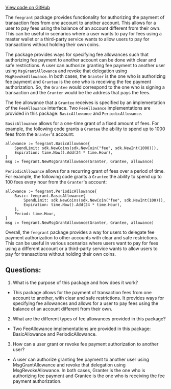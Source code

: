 [View code on GitHub](https://github.com/cosmos/cosmos-sdk.git/x/feegrant/doc.go)

The `feegrant` package provides functionality for authorizing the payment of transaction fees from one account to another account. This allows for a user to pay fees using the balance of an account different from their own. This can be useful in scenarios where a user wants to pay for fees using a master wallet or a third-party service wants to allow users to pay for transactions without holding their own coins.

The package provides ways for specifying fee allowances such that authorizing fee payment to another account can be done with clear and safe restrictions. A user can authorize granting fee payment to another user using `MsgGrantAllowance` and revoke that delegation using `MsgRevokeAllowance`. In both cases, the `Granter` is the one who is authorizing fee payment and `Grantee` is the one who is receiving the fee payment authorization. So, the `Grantee` would correspond to the one who is signing a transaction and the `Granter` would be the address that pays the fees.

The fee allowance that a `Grantee` receives is specified by an implementation of the `FeeAllowance` interface. Two `FeeAllowance` implementations are provided in this package: `BasicAllowance` and `PeriodicAllowance`. 

`BasicAllowance` allows for a one-time grant of a fixed amount of fees. For example, the following code grants a `Grantee` the ability to spend up to 1000 fees from the `Granter`'s account:

```
allowance := feegrant.BasicAllowance{
    SpendLimit: sdk.NewCoins(sdk.NewCoin("fee", sdk.NewInt(1000))),
    Expiration: time.Now().Add(24 * time.Hour),
}
msg := feegrant.NewMsgGrantAllowance(Granter, Grantee, allowance)
```

`PeriodicAllowance` allows for a recurring grant of fees over a period of time. For example, the following code grants a `Grantee` the ability to spend up to 100 fees every hour from the `Granter`'s account:

```
allowance := feegrant.PeriodicAllowance{
    Basic: feegrant.BasicAllowance{
        SpendLimit: sdk.NewCoins(sdk.NewCoin("fee", sdk.NewInt(100))),
        Expiration: time.Now().Add(24 * time.Hour),
    },
    Period: time.Hour,
}
msg := feegrant.NewMsgGrantAllowance(Granter, Grantee, allowance)
```

Overall, the `feegrant` package provides a way for users to delegate fee payment authorization to other accounts with clear and safe restrictions. This can be useful in various scenarios where users want to pay for fees using a different account or a third-party service wants to allow users to pay for transactions without holding their own coins.
## Questions: 
 1. What is the purpose of this package and how does it work?
- This package allows for the payment of transaction fees from one account to another, with clear and safe restrictions. It provides ways for specifying fee allowances and allows for a user to pay fees using the balance of an account different from their own.

2. What are the different types of fee allowances provided in this package?
- Two FeeAllowance implementations are provided in this package: BasicAllowance and PeriodicAllowance.

3. How can a user grant or revoke fee payment authorization to another user?
- A user can authorize granting fee payment to another user using MsgGrantAllowance and revoke that delegation using MsgRevokeAllowance. In both cases, Granter is the one who is authorizing fee payment and Grantee is the one who is receiving the fee payment authorization.